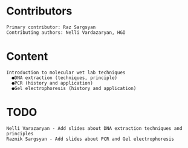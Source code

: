   # Contributors
    Primary contributor: Raz Sargsyan
    Contributing authors: Nelli Vardazaryan, HGI
  # Content
    Introduction to molecular wet lab techniques
      ●DNA extraction (techniques, principle) 
      ●PCR (history and application)
      ●Gel electrophoresis (history and application)
      
  # TODO
    Nelli Varazaryan - Add slides about DNA extraction techniques and principles
    Razmik Sargsyan - Add slides about PCR and Gel electrophoresis
